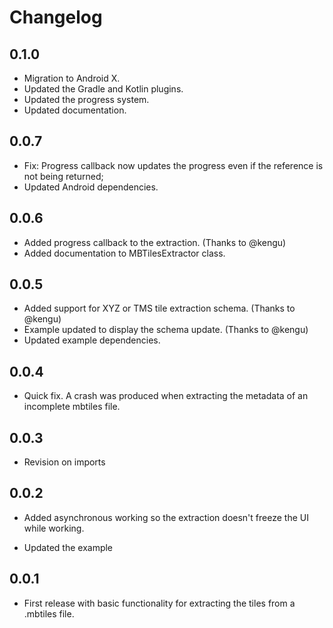 # Changelog

## 0.1.0

* Migration to Android X.
* Updated the Gradle and Kotlin plugins.
* Updated the progress system.
* Updated documentation.

## 0.0.7

* Fix: Progress callback now updates the progress even if the reference is not being returned;
* Updated Android dependencies.

## 0.0.6

* Added progress callback to the extraction. (Thanks to @kengu)
* Added documentation to MBTilesExtractor class.

## 0.0.5

* Added support for XYZ or TMS tile extraction schema. (Thanks to @kengu)
* Example updated to display the schema update. (Thanks to @kengu)
* Updated example dependencies.

## 0.0.4

* Quick fix. A crash was produced when extracting the metadata of an incomplete mbtiles file.

## 0.0.3

* Revision on imports

## 0.0.2

* Added asynchronous working so the extraction doesn't freeze the UI while working.

* Updated the example

## 0.0.1

* First release with basic functionality for extracting the tiles from a .mbtiles file.
